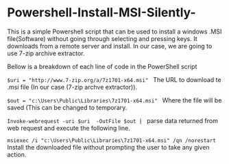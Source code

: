 # Powershell-Install-MSI-Silently-
This is a simple Powershell script that can be used to install a windows .MSI file(Software) without going through selecting and pressing keys. It downloads from a remote server and install. In our case, we are going to use 7-zip archive extractor.

Bellow is a breakdown of each line of code in the PowerShell script

```$uri = "http://www.7-zip.org/a/7z1701-x64.msi" ```
The URL to download te .msi file (In our case (7-zip archve extractor)).

```$out = "c:\Users\Public\Libraries\7z1701-x64.msi" ``` 
Where the file will be saved (This can be changed to temporary.

```Invoke-webrequest -uri $uri  -OutFile $out | ``` 
parse data returned from web request and execute the following line.

```msiexec /i "c:\Users\Public\Libraries\7z1701-x64.msi" /qn /norestart ```
Install the downloaded file without prompting the user to take any given action.
